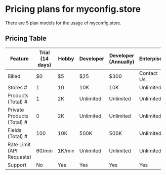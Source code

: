 # Pricing plans for myconfig.store

There are 5 plan models for the usage of myconfig.store.

## Pricing Table

| Feature                    | Trial (14 days) | Hobby  | Developer | Developer (Annually) | Enterpise  |
| -------------------------- | --------------- | ------ | --------- | -------------------- | ---------- |
| Billed                     | $0              | $5     | $25       | $300                 | Contact Us |
| Stores #                   | 1               | 10     | 10K       | 10K                  | Unlimited  |
| Products (Total) #         | 1               | 2K     | Unlimited | Unlimited            | Unlimited  |
| Private Products (Total) # | 0               | 2K     | Unlimited | Unlimited            | Unlimited  |
| Fields (Total) #           | 100             | 10K    | 500K      | 500K                 | Unlimited  |
| Rate Limit (API Requests)  | 60/min          | 1K/min | Unlimited | Unlimited            | Unlimited  |
| Support                    | No              | Yes    | Yes       | Yes                  | Yes        |
